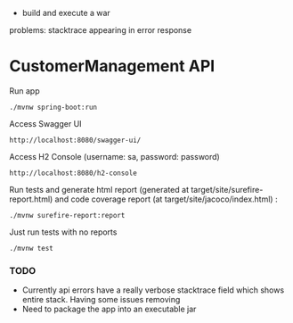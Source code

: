 
- build and execute a war

problems:
    stacktrace appearing in error response

# CustomerManagement API

Run app

    ./mvnw spring-boot:run    

Access Swagger UI

    http://localhost:8080/swagger-ui/

Access H2 Console (username: sa, password: password)

    http://localhost:8080/h2-console


Run tests and generate html report 
(generated at target/site/surefire-report.html) and code coverage report (at target/site/jacoco/index.html) :

    ./mvnw surefire-report:report

Just run tests with no reports
    
    ./mvnw test


### TODO
- Currently api errors have a really verbose stacktrace field which shows entire stack. Having some issues removing
- Need to package the app into an executable jar